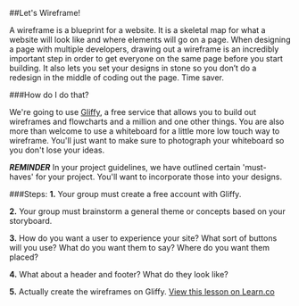 

##Let's Wireframe!

A wireframe is a blueprint for a website. It is a skeletal map for what a website will look like and where elements will go on a page. When designing a page with multiple developers, drawing out a wireframe is an incredibly important step in order to get everyone on the same page before you start building. It also lets you set your designs in stone so you don’t do a redesign in the middle of coding out the page. Time saver.


###How do I do that?

We're going to use [Gliffy](http://www.gliffy.com), a free service that allows you to build out wireframes and flowcharts and a million and one other things. You are also more than welcome to use a whiteboard for a little more low touch way to wireframe. You'll just want to make sure to photograph your whiteboard so you don't lose your ideas.

***REMINDER*** In your project guidelines, we have outlined certain 'must-haves' for your project. You'll want to incorporate those into your designs.


###Steps:
**1.** Your group must create a free account with Gliffy. 

**2.** Your group must brainstorm a general theme or concepts based on your storyboard.

**3.** How do you want a user to experience your site? What sort of buttons will you use? What do you want them to say? Where do you want them placed?

**4.** What about a header and footer? What do they look like?

**5.** Actually create the wireframes on Gliffy.
<a href='https://learn.co/lessons/hs-wireframing' data-visibility='hidden'>View this lesson on Learn.co</a>

